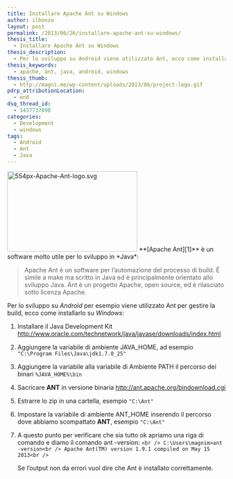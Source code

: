 ```yaml
---
title: Installare Apache Ant su Windows
author: ilbonzo
layout: post
permalink: /2013/06/26/installare-apache-ant-su-windows/
thesis_title:
  - Installare Apache Ant su Windows
thesis_description:
  - Per lo sviluppo su Android viene utilizzato Ant, ecco come installarlo su windows
thesis_keywords:
  - apache, ant, java, android, windows
thesis_thumb:
  - http://magni.me/wp-content/uploads/2013/06/project-logo.gif
pdrp_attributionLocation:
  - end
dsq_thread_id:
  - 1437737898
categories:
  - Development
  - windows
tags:
  - Android
  - Ant
  - Java
---
```

<img src="http://magni.me/wp-content/uploads/2013/06/554px-Apache-Ant-logo.svg_-300x185.png" alt="554px-Apache-Ant-logo.svg" width="300" height="185" class="aligncenter size-medium wp-image-886" />  
**[Apache Ant][1]** è un software molto utile per lo sviluppo in *Java*:

> Apache Ant è un software per l&#8217;automazione del processo di build. È simile a make ma scritto in Java ed è principalmente orientato allo sviluppo Java. Ant è un progetto Apache, open source, ed è rilasciato sotto licenza Apache.

Per lo sviluppo su *Android* per esempio viene utilizzato Ant per gestire la build, ecco come installarlo su *Windows*:  
<!--more-->

1.  Installare il Java Development Kit <http://www.oracle.com/technetwork/java/javase/downloads/index.html>
2.  Aggiungere la variabile di ambiente JAVA_HOME, ad esempio `"C:\Program Files\Java\jdk1.7.0_25"`
3.  Aggiungere la variabile alla variabile di Ambiente PATH il percorso dei binari `%JAVA_HOME%\bin`
4.  Sacricare **ANT** in versione binaria <http://ant.apache.org/bindownload.cgi>
5.  Estrarre lo zip in una cartella, esempio `"C:\Ant"`
6.  Impostare la variabile di ambiente ANT_HOME inserendo il percorso dove abbiamo scompattato **ANT**, esempio `"C:\Ant"`
7.  A questo punto per verificare che sia tutto ok apriamo una riga di comando e diamo il comando ant -version: 
    `<br />
C:\Users\magnim>ant -version<br />
Apache Ant(TM) version 1.9.1 compiled on May 15 2013<br />
` </li> 
    Se l&#8217;output non da errori vuol dire che Ant è installato correttamente.
    
    <div class='kindleWidget kindleLight' >
      
    </div>
    
    

 [1]: http://ant.apache.org/ "apache Ant"